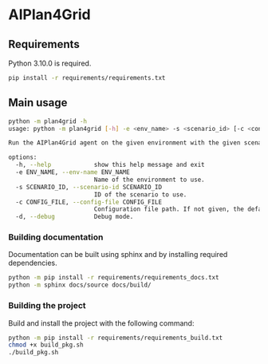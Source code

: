 # AIPlan4Grid

## Requirements

Python 3.10.0 is required.

```bash
pip install -r requirements/requirements.txt
```

## Main usage

```bash
python -m plan4grid -h
usage: python -m plan4grid [-h] -e <env_name> -s <scenario_id> [-c <config_file>] [-d]

Run the AIPlan4Grid agent on the given environment with the given scenario. If no configuration file is given, the default configuration file will be used.

options:
  -h, --help            show this help message and exit
  -e ENV_NAME, --env-name ENV_NAME
                        Name of the environment to use.
  -s SCENARIO_ID, --scenario-id SCENARIO_ID
                        ID of the scenario to use.
  -c CONFIG_FILE, --config-file CONFIG_FILE
                        Configuration file path. If not given, the default configuration file will be used.
  -d, --debug           Debug mode.
```

### Building documentation

Documentation can be built using sphinx and by installing required dependencies.

```bash
python -m pip install -r requirements/requirements_docs.txt
python -m sphinx docs/source docs/build/
```

### Building the project

Build and install the project with the following command:

```bash
python -m pip install -r requirements/requirements_build.txt
chmod +x build_pkg.sh
./build_pkg.sh
```
